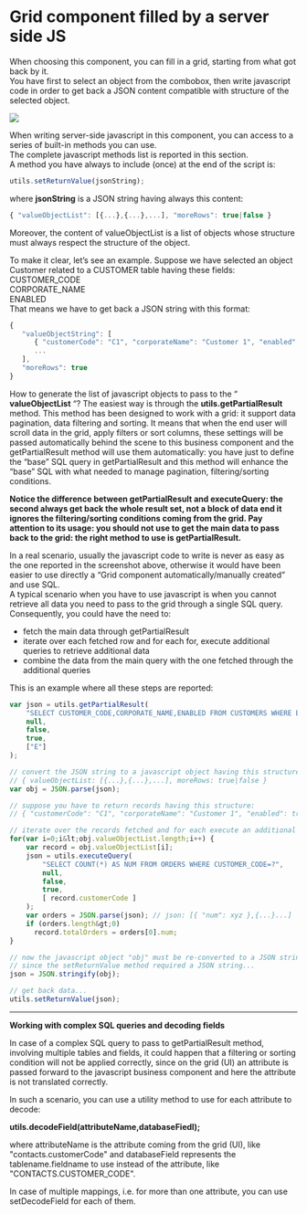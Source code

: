 # Grid component filled by a server side JS

When choosing this component, you can fill in a grid, starting from what got back by it.  
You have first to select an object from the combobox, then write javascript code in order to get back a JSON content compatible with structure of the selected object.

![](http://4wsplatform.org/wp-content/uploads/2018/02/jsgrid.png)

When writing server-side javascript in this component, you can access to a series of built-in methods you can use.  
The complete javascript methods list is reported in this section.  
A method you have always to include \(once\) at the end of the script is:

```js
utils.setReturnValue(jsonString);
```

where  **jsonString**  is a JSON string having always this content:

```js
{ "valueObjectList": [{...},{...},...], "moreRows": true|false }
```

Moreover, the content of valueObjectList is a list of objects whose structure must always respect the structure of the object.

To make it clear, let’s see an example. Suppose we have selected an object Customer related to a CUSTOMER table having these fields:  
CUSTOMER\_CODE  
CORPORATE\_NAME  
ENABLED  
That means we have to get back a JSON string with this format:

```js
{ 
   "valueObjectString": [
      { "customerCode": "C1", "corporateName": "Customer 1", "enabled": true },
      ...
   ], 
   "moreRows": true 
}
```

How to generate the list of javascript objects to pass to the “ **valueObjectList** “? The easiest way is through the  **utils.getPartialResult**  method. This method has been designed to work with a grid: it support data pagination, data filtering and sorting. It means that when the end user will scroll data in the grid, apply filters or sort columns, these settings will be passed automatically behind the scene to this business component and the getPartialResult method will use them automatically: you have just to define the “base” SQL query in getPartialResult and this method will enhance the “base” SQL with what needed to manage pagination, filtering/sorting conditions.

**Notice the difference between getPartialResult and executeQuery: the second always get back the whole result set, not a block of data end it ignores the filtering/sorting conditions coming from the grid. Pay attention to its usage: you should not use to get the main data to pass back to the grid: the right method to use is getPartialResult.**

In a real scenario, usually the javascript code to write is never as easy as the one reported in the screenshot above, otherwise it would have been easier to use directly a “Grid component automatically/manually created” and use SQL.  
A typical scenario when you have to use javascript is when you cannot retrieve all data you need to pass to the grid through a single SQL query. Consequently, you could have the need to:

* fetch the main data through getPartialResult
* iterate over each fetched row and for each for, execute additional queries to retrieve additional data
* combine the data from the main query with the one fetched through the additional queries

This is an example where all these steps are reported:

```js
var json = utils.getPartialResult(
    "SELECT CUSTOMER_CODE,CORPORATE_NAME,ENABLED FROM CUSTOMERS WHERE ENABLED=?",
    null,
    false,
    true,
    ["E"]
);

// convert the JSON string to a javascript object having this structure:
// { valueObjectList: [{...},{...},...], moreRows: true|false }
var obj = JSON.parse(json);

// suppose you have to return records having this structure:
// { "customerCode": "C1", "corporateName": "Customer 1", "enabled": true, "totalOrders": xyz }

// iterate over the records fetched and for each execute an additional query to get the total nr of orders...
for(var i=0;i&lt;obj.valueObjectList.length;i++) {
    var record = obj.valueObjectList[i];
    json = utils.executeQuery(
        "SELECT COUNT(*) AS NUM FROM ORDERS WHERE CUSTOMER_CODE=?",
        null,
        false,
        true,
        [ record.customerCode ]
    );
    var orders = JSON.parse(json); // json: [{ "num": xyz },{...}...]
    if (orders.length&gt;0)
      record.totalOrders = orders[0].num;
}

// now the javascript object "obj" must be re-converted to a JSON string
// since the setReturnValue method required a JSON string...
json = JSON.stringify(obj);

// get back data...
utils.setReturnValue(json);
```

---

**Working with complex SQL queries and decoding fields**

In case of a complex SQL query to pass to getPartialResult method, involving multiple tables and fields, it could happen that a filtering or sorting condition will not be applied correctly, since on the grid \(UI\) an attribute is passed forward to the javascript business component and here the attribute is not translated correctly.

In such a scenario, you can use a utility method to use for each attribute to decode:

**utils.decodeField\(attributeName,databaseFiedl\);**

where attributeName is the attribute coming from the grid \(UI\), like "contacts.customerCode"  and databaseField represents the tablename.fieldname to use instead of the attribute, like "CONTACTS.CUSTOMER\_CODE".

In case of multiple mappings, i.e. for more than one attribute, you can use setDecodeField for each of them.









